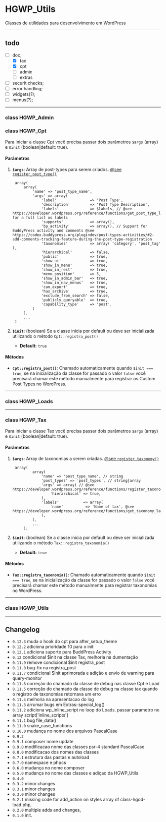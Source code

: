 # HGWP_Utils

Classes de utilidades para desenvolvimento em WordPress

***
## todo

- [ ] doc;
  - [x] tax
  - [x] cpt
  - [ ] admin
  - [ ] extras
- [ ] securit checks;
- [ ] error handling;
- [ ] widgets(?);
- [ ] menus(?);

***

### class HGWP_Admin

### class HGWP_Cpt

Para iniciar a classe Cpt você precisa passar dois parâmetros `$args` (array) e `$init` (boolean|default: true).

#### Parâmetros

1. __`$args`__:
   Array de post-types para serem criados. [@see `register_post_type()`](https://developer.wordpress.org/reference/functions/register_post_type/)

        array(
            array(
                'name' => 'post_type_name',
                'args' => array(
                    'label'               => 'Post Type',
                    'description'         => 'Post Type Description',
                    'labels'              => $labels, // @see https://developer.wordpress.org/reference/functions/get_post_type_labels/ for a full list os labels
                    'supports'            => array(),
                    'bp_activity'         => array(), // Support for BuddyPress activity and comments @see https://codex.buddypress.org/plugindev/post-types-activities/#2-add-comments-tracking-feature-during-the-post-type-registration
                    'taxonomies'          => array( 'category', 'post_tag' ),
                    'hierarchical'        => false,
                    'public'              => true,
                    'show_ui'             => true,
                    'show_in_menu'        => true,
                    'show_in_rest'        => true,
                    'menu_position'       => 5,
                    'show_in_admin_bar'   => true,
                    'show_in_nav_menus'   => true,
                    'can_export'          => true,
                    'has_archive'         => true,
                    'exclude_from_search' => false,
                    'publicly_queryable'  => true,
                    'capability_type'     => 'post',
                )
            ),
            ...
        )

2. __`$init`__: (boolean) Se a classe inicia por default ou deve ser inicializada utilizando o método `Cpt::registra_post()`
    
    - __Default:__ `true`







#### Métodos

- __`Cpt::registra_post()`__: Chamado automaticamente quando `$init === true`, se na inicialização da classe for passado o valor `false` você precisará chamar este método manualmente para registrar os Custom Post Types no WordPress.
***
### class HGWP_Loads

***
### class HGWP_Tax

Para iniciar a classe Tax você precisa passar dois parâmetros `$args` (array) e `$init` (boolean|default: true).

#### Parâmetros

1. __`$args`__:
   Array de taxonomias a serem criadas. [@see `register_taxonomy()`](https://developer.wordpress.org/reference/functions/register_taxonomy/)

        array(
                array(
                    'name' => 'post_type_name', // string
                    'post_types' => 'post_types', // string|array
                    'args' => array( // @see https://developer.wordpress.org/reference/functions/register_taxonomy/
                        'hierarchical' => true,
                    ),
                    'labels'           => array(
                        'name'          => 'Name of tax', @see https://developer.wordpress.org/reference/functions/get_taxonomy_labels/
                    ),
                ),
                ...
            );

2. __`$init`__: (boolean) Se a classe inicia por default ou deve ser inicializada utilizando o método `Tax::registra_taxonomia()`
    
    - __Default:__ `true`
#### Métodos

- __`Tax::registra_taxonomia()`__: Chamado automaticamente quando `$init === true`, se na inicialização da classe for passado o valor `false` você precisará chamar este método manualmente para registrar taxonomias no WordPress.
***
### class HGWP_Utils

***
## Changelog
- `0.12.3` muda o hook do cpt para after_setup_theme
- `0.12.2` adiciona prioridade 10 para o init
- `0.12.1` adiciona suporte para BuddPress Activity
- `0.12` condicional $init na classe Tax, melhoria na dumentação
- `0.11.9` remove condicional $init registra_post
- `0.11.8` bug-fix na registra_post
- `0.11.7` condicional $init aprimorada e adição e envio de warning para query-monitor
- `0.11.6` correção do chamado da classe de debug nas classe Cpt e Load
- `0.11.5` correção do chamado da classe de debug na classe tax quando o registro de taxonomias retornava um erro
- `0.11.4` melhoria na apresentacao do log
- `0.11.3` arrumar bugs em Extras::special_log()
- `0.11.2` adiciona wp_inline_script no loop do Loads. passar parametro no array script['inline_scripts']
- `0.11.1` bug file_data()
- `0.11.0` snake_case_functions
- `0.10.0` mudança no nome dos arquivos PascalCase 
- `0.9.2`
- `0.9.1` composer nome update
- `0.9.0` modificacao nome das classes psr-4 standard PascalCase
- `0.8.0` modificacao dos nomes das classes
- `0.7.1` estrutura das pastas e autoload
- `0.7.0` namespace e phpcs
- `0.6.0` mudança no nome composer
- `0.5.0` mudança no nome das classes e adiçao da HGWP_Utils
- `0.4.0` 
- `0.3.2` minor changes
- `0.3.1` minor changes
- `0.3.0` minor changes
- `0.2.1` missing code for add_action on styles array of class-hgod-load.php,
- `0.2.0` multiple adds and changes,
- `0.1.0` init.

